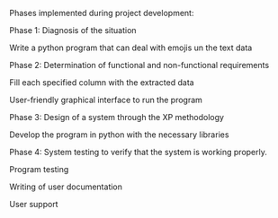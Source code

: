 Phases implemented during project development:

Phase 1: Diagnosis of the situation

Write a python program that can deal with emojis un the text data

Phase 2: Determination of functional and non-functional requirements

Fill each specified column with the extracted data

User-friendly graphical interface to run the program

Phase 3: Design of a system through the XP methodology

Develop the program in python with the necessary libraries

Phase 4: System testing to verify that the system is working properly.

Program testing

Writing of user documentation

User support
